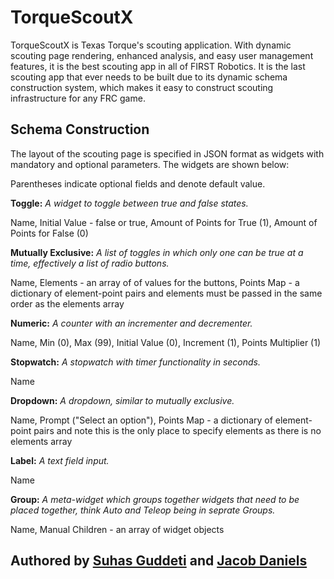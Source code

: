 # TorqueScoutX

TorqueScoutX is Texas Torque's scouting application. With dynamic scouting page rendering, enhanced analysis, and easy user management features, it is the best scouting app in all of FIRST Robotics. It is the last scouting app that ever needs to be built due to its dynamic schema construction system, which makes it easy to construct scouting infrastructure for any FRC game.

## Schema Construction
The layout of the scouting page is specified in JSON format as widgets with mandatory and optional parameters. The widgets are shown below:

Parentheses indicate optional fields and denote default value.

**Toggle:** *A widget to toggle between true and false states.*

Name, Initial Value - false or true, Amount of Points for True (1), Amount of Points for False (0)

**Mutually Exclusive:** *A list of toggles in which only one can be true at a time, effectively a list of radio buttons.*

Name, Elements - an array of of values for the buttons, Points Map - a dictionary of element-point pairs and elements must be passed in the same order as the elements array 

**Numeric:** *A counter with an incrementer and decrementer.*

Name, Min (0), Max (99), Initial Value (0), Increment (1), Points Multiplier (1)

**Stopwatch:** *A stopwatch with timer functionality in seconds.*

Name

**Dropdown:** *A dropdown, similar to mutually exclusive.*

Name, Prompt ("Select an option"), Points Map - a dictionary of element-point pairs and note this is the only place to specify elements as there is no elements array

**Label:** *A text field input.*

Name

**Group:** *A meta-widget which groups together widgets that need to be placed together, think Auto and Teleop being in seprate Groups.*

Name, Manual Children - an array of widget objects

## Authored by [Suhas Guddeti](https://github.com/Suhas44/) and [Jacob Daniels](https://github.com/firebanner64)
